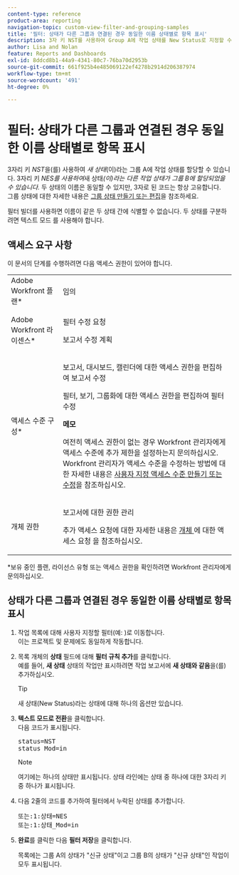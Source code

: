 ```yaml
---
content-type: reference
product-area: reporting
navigation-topic: custom-view-filter-and-grouping-samples
title: '필터: 상태가 다른 그룹과 연결된 경우 동일한 이름 상태별로 항목 표시'
description: 3자 키 NST를 사용하여 Group A에 작업 상태를 New Status로 지정할 수 있습니다. 3자 키 NES를 사용하여 New Status라는 다른 작업 상태가 그룹 B에 할당되었을 수 있습니다. 두 상태의 이름은 동일할 수 있지만, 3자로 된 코드는 항상 고유합니다. 그룹 상태에 대한 자세한 내용은 그룹 상태 만들기 또는 편집을 참조하십시오.
author: Lisa and Nolan
feature: Reports and Dashboards
exl-id: 8ddcd8b1-44a9-4341-80c7-76ba70d2953b
source-git-commit: 661f925b4e485069122ef4278b2914d206387974
workflow-type: tm+mt
source-wordcount: '491'
ht-degree: 0%

---
```


# 필터: 상태가 다른 그룹과 연결된 경우 동일한 이름 상태별로 항목 표시

3자리 키 *NST*&#x200B;을(를) 사용하여 *새 상태*(이)라는 그룹 A에 작업 상태를 할당할 수 있습니다. 3자리 키 *NES를 사용하여*&#x200B;새 상태&#x200B;*(이)라는 다른 작업 상태가 그룹 B에 할당되었을 수 있습니다.* 두 상태의 이름은 동일할 수 있지만, 3자로 된 코드는 항상 고유합니다.\
그룹 상태에 대한 자세한 내용은 [그룹 상태 만들기 또는 편집](../../../administration-and-setup/manage-groups/manage-group-statuses/create-or-edit-a-group-status.md)을 참조하세요.

필터 빌더를 사용하면 이름이 같은 두 상태 간에 식별할 수 없습니다. 두 상태를 구분하려면 텍스트 모드 를 사용해야 합니다.

## 액세스 요구 사항

이 문서의 단계를 수행하려면 다음 액세스 권한이 있어야 합니다.

<table style="table-layout:auto"> 
 <col> 
 <col> 
 <tbody> 
  <tr> 
   <td role="rowheader">Adobe Workfront 플랜*</td> 
   <td> <p>임의</p> </td> 
  </tr> 
  <tr> 
   <td role="rowheader">Adobe Workfront 라이센스*</td> 
   <td> <p>필터 수정 요청 </p>
   <p>보고서 수정 계획</p> </td> 
  </tr> 
  <tr> 
   <td role="rowheader">액세스 수준 구성*</td> 
   <td> <p>보고서, 대시보드, 캘린더에 대한 액세스 권한을 편집하여 보고서 수정</p> <p>필터, 보기, 그룹화에 대한 액세스 권한을 편집하여 필터 수정</p> <p><b>메모</b>

여전히 액세스 권한이 없는 경우 Workfront 관리자에게 액세스 수준에 추가 제한을 설정하는지 문의하십시오. Workfront 관리자가 액세스 수준을 수정하는 방법에 대한 자세한 내용은 <a href="../../../administration-and-setup/add-users/configure-and-grant-access/create-modify-access-levels.md" class="MCXref xref">사용자 지정 액세스 수준 만들기 또는 수정</a>을 참조하십시오.</p> </td>
</tr> 
  <tr> 
   <td role="rowheader">개체 권한</td> 
   <td> <p>보고서에 대한 권한 관리</p> <p>추가 액세스 요청에 대한 자세한 내용은 <a href="../../../workfront-basics/grant-and-request-access-to-objects/request-access.md" class="MCXref xref">개체 </a>에 대한 액세스 요청 을 참조하십시오.</p> </td> 
  </tr> 
 </tbody> 
</table>

&#42;보유 중인 플랜, 라이선스 유형 또는 액세스 권한을 확인하려면 Workfront 관리자에게 문의하십시오.

## 상태가 다른 그룹과 연결된 경우 동일한 이름 상태별로 항목 표시

1. 작업 목록에 대해 사용자 지정할 필터(예: )로 이동합니다.\
   이는 프로젝트 및 문제에도 동일하게 작동합니다.
1. 목록 개체의 **상태** 필드에 대해 **필터 규칙 추가**&#x200B;를 클릭합니다.\
   예를 들어, **새 상태** 상태의 작업만 표시하려면 작업 보고서에 **새 상태와 같음**&#x200B;을(를) 추가하십시오.

   >[!TIP]
   >
   >새 상태(New Status)라는 상태에 대해 하나의 옵션만 있습니다.

1. **텍스트 모드로 전환**&#x200B;을 클릭합니다.\
   다음 코드가 표시됩니다.
   <pre xml:space="preserve">status=NST<br>status_Mod=in </pre>

   >[!NOTE]
   >
   >여기에는 하나의 상태만 표시됩니다. 상태 라인에는 상태 중 하나에 대한 3자리 키 중 하나가 표시됩니다.

1. 다음 2줄의 코드를 추가하여 필터에서 누락된 상태를 추가합니다.
   <pre>또는:1:상태=NES<br>또는:1:상태_Mod=in</pre>

1. **완료**&#x200B;를 클릭한 다음 **필터 저장**&#x200B;을 클릭합니다.

   목록에는 그룹 A의 상태가 &quot;신규 상태&quot;이고 그룹 B의 상태가 &quot;신규 상태&quot;인 작업이 모두 표시됩니다.
